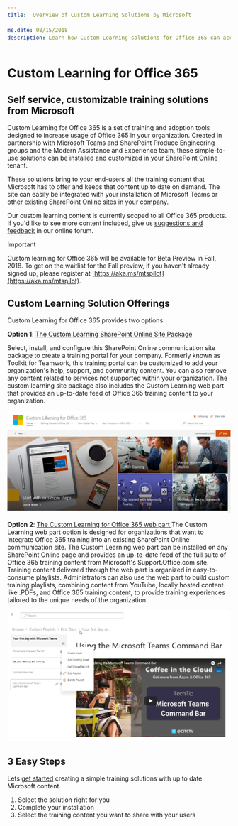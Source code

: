 ```yaml
---
title:  Overview of Custom Learning Solutions by Microsoft 

ms.date: 08/15/2018
description: Learn how Custom Learning solutions for Office 365 can accelerate usage and adoption of Office 365 in your organization. Our solutions include a custom SharePoint Online webpart and a modern SharePoint Online communications training site. 
---
```


# Custom Learning for Office 365

## Self service, customizable training solutions from Microsoft

Custom Learning for Office 365 is a set of training and adoption tools designed to increase usage of Office 365 in your organization. Created in partnership with Microsoft Teams and SharePoint Produce Engineering groups and the Modern Assistance and Experience team, these simple-to-use solutions can be installed and customized in your SharePoint Online tenant.  

These solutions bring to your end-users all the training content that Microsoft has to offer and keeps that content up to date on demand.  The site can easily be integrated with your installation of Microsoft Teams or other existing SharePoint Online sites in your company.

Our custom learning content is currently scoped to all Office 365 products.  If you'd like to see more content included, give us [suggestions and feedback](feedback.md) in our online forum.  

> [!IMPORTANT]
> Custom learning for Office 365 will be available for Beta Preview in Fall, 2018. To get on the waitlist for the Fall preview, if you haven't already signed up,  please register at [https://aka.ms/mtspilot](https://aka.ms/mtspilot).

## Custom Learning Solution Offerings

Custom Learning for Office 365 provides two options: 

**Option 1**: [The Custom Learning SharePoint Online Site Package](installsitepackage.md)

Select, install, and configure this SharePoint Online communication site package to create a training portal for your company. Formerly known as Toolkit for Teamwork, this training portal can be customized to add your organization's help, support, and community content. You can also remove any content related to services not supported within your organization. The custom learning site package also includes the Custom Learning web part that provides an up-to-date feed of Office 365 training content to your organization. 

![Custom Learning for Office 365 site experience](media/clo365homepage.png)

**Option 2**: [The Custom Learning for Office 365 web part ](installwebpart.md)
The Custom Learning web part option is designed for organizations that want to integrate Office 365 training into an existing SharePoint Online communication site. The Custom Learning web part can be installed on any SharePoint Online page and provides an up-to-date feed of the full suite of Office 365 training content from Microsoft's Support.Office.com site. Training content delivered through the web part is organized in easy-to-consume playlists. Administrators can also use the web part to build custom training playlists, combining content from YouTube, locally hosted content like .PDFs, and Office 365 training content, to provide training experiences tailored to the unique needs of the organization.

![Custom Learning for Office 365 webpart](media/clo365customplaylist.png)

## 3 Easy Steps

Lets [get started](getstarted.md) creating a simple training solutions with up to date Microsoft content.

1. Select the solution right for you
2. Complete your installation
3. Select the training content you want to share with your users



